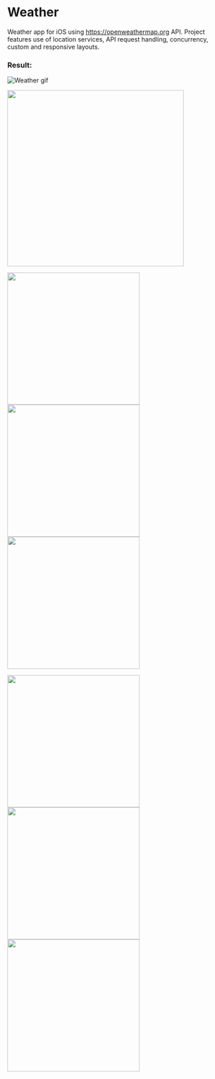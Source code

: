 # Weather
Weather app for iOS using https://openweathermap.org API. Project features use of location services, API request handling, concurrency, custom and responsive layouts.  

### Result:

![Weather gif](https://media.giphy.com/media/b5bw0N7isRue7psr0D/giphy.gif)

<p float="left">
  <img src="https://media.giphy.com/media/b5bw0N7isRue7psr0D/giphy.gif" width="400" />
</p>


<p float="left">
  <img src="./img/01.PNG" width="300" />
  <img src="./img/02.PNG" width="300" /> 
  <img src="./img/03.PNG" width="300" />
</p>


<p float="left">
  <img src="./img/04.PNG" width="300" />
  <img src="./img/05.PNG" width="300" /> 
  <img src="./img/06.PNG" width="300" />
</p>
